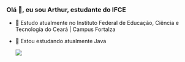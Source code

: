 ### Olá 👋, eu sou Arthur, estudante do IFCE
- 🔭 Estudo atualmente no Instituto Federal de Educação, Ciência e Tecnologia do Ceará | Campus Fortalza
- 🌱 Estou estudando atualmente Java

  <picture>
  <source
    srcset="https://github-readme-stats.vercel.app/api?username=anuraghazra&show_icons=true&theme=dark"
    media="(prefers-color-scheme: dark)"
  />
  <source
    srcset="https://github-readme-stats.vercel.app/api?username=anuraghazra&show_icons=true"
    media="(prefers-color-scheme: light), (prefers-color-scheme: no-preference)"
  />
  <img src="https://github-readme-stats.vercel.app/api?username=anuraghazra&show_icons=true" />
  </picture>
